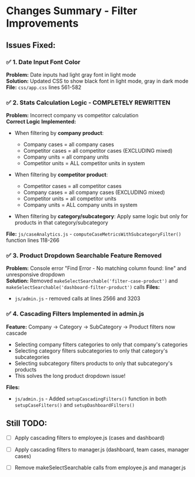 # Changes Summary - Filter Improvements

## Issues Fixed:

### ✅ 1. Date Input Font Color
**Problem:** Date inputs had light gray font in light mode  
**Solution:** Updated CSS to show black font in light mode, gray in dark mode
**File:** `css/app.css` lines 561-582

### ✅ 2. Stats Calculation Logic - COMPLETELY REWRITTEN
**Problem:** Incorrect company vs competitor calculation  
**Correct Logic Implemented:**
- When filtering by **company product**: 
  - Company cases = all company cases
  - Competitor cases = all competitor cases (EXCLUDING mixed)
  - Company units = all company units
  - Competitor units = ALL competitor units in system
  
- When filtering by **competitor product**:
  - Competitor cases = all competitor cases  
  - Company cases = all company cases (EXCLUDING mixed)
  - Competitor units = all competitor units
  - Company units = ALL company units in system

- When filtering by **category/subcategory**: Apply same logic but only for products in that category/subcategory

**File:** `js/caseAnalytics.js` - `computeCaseMetricsWithSubcategoryFilter()` function lines 118-266

### ✅ 3. Product Dropdown Searchable Feature Removed
**Problem:** Console error "Find Error - No matching column found: line" and unresponsive dropdown  
**Solution:** Removed `makeSelectSearchable('filter-case-product')` and `makeSelectSearchable('dashboard-filter-product')` calls
**Files:** 
- `js/admin.js` - removed calls at lines 2566 and 3203

### ✅ 4. Cascading Filters Implemented in admin.js
**Feature:** Company → Category → SubCategory → Product filters now cascade
- Selecting company filters categories to only that company's categories
- Selecting category filters subcategories to only that category's subcategories  
- Selecting subcategory filters products to only that subcategory's products
- This solves the long product dropdown issue!

**Files:**
- `js/admin.js` - Added `setupCascadingFilters()` function in both `setupCaseFilters()` and `setupDashboardFilters()`

## Still TODO:
- [ ] Apply cascading filters to employee.js (cases and dashboard)
- [ ] Apply cascading filters to manager.js (dashboard, team cases, manager cases)
- [ ] Remove makeSelectSearchable calls from employee.js and manager.js

